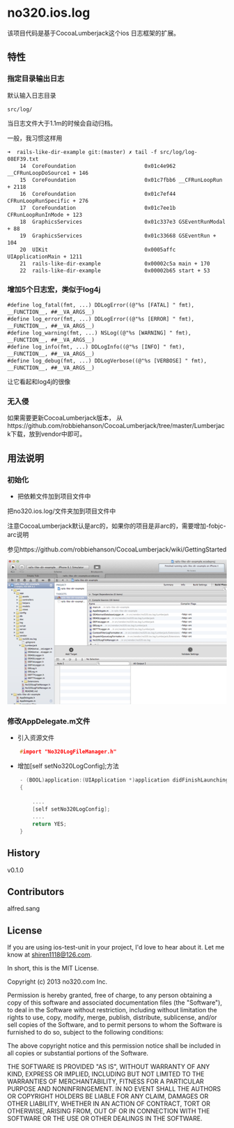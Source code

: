 

# no320.ios.log

该项目代码是基于CocoaLumberjack这个ios 日志框架的扩展。

## 特性

### 指定目录输出日志

默认输入日志目录

	src/log/

当日志文件大于1.1m的时候会自动归档。


一般，我习惯这样用

	➜  rails-like-dir-example git:(master) ✗ tail -f src/log/log-08EF39.txt 
		14  CoreFoundation                      0x01c4e962 __CFRunLoopDoSource1 + 146
		15  CoreFoundation                      0x01c7fbb6 __CFRunLoopRun + 2118
		16  CoreFoundation                      0x01c7ef44 CFRunLoopRunSpecific + 276
		17  CoreFoundation                      0x01c7ee1b CFRunLoopRunInMode + 123
		18  GraphicsServices                    0x01c337e3 GSEventRunModal + 88
		19  GraphicsServices                    0x01c33668 GSEventRun + 104
		20  UIKit                               0x0005affc UIApplicationMain + 1211
		21  rails-like-dir-example              0x00002c5a main + 170
		22  rails-like-dir-example              0x00002b65 start + 53

### 增加5个日志宏，类似于log4j


	#define log_fatal(fmt, ...) DDLogError((@"%s [FATAL] " fmt), __FUNCTION__, ##__VA_ARGS__)
	#define log_error(fmt, ...) DDLogError((@"%s [ERROR] " fmt), __FUNCTION__, ##__VA_ARGS__)
	#define log_warning(fmt, ...) NSLog((@"%s [WARNING] " fmt), __FUNCTION__, ##__VA_ARGS__)
	#define log_info(fmt, ...) DDLogInfo((@"%s [INFO] " fmt), __FUNCTION__, ##__VA_ARGS__)
	#define log_debug(fmt, ...) DDLogVerbose((@"%s [VERBOSE] " fmt), __FUNCTION__, ##__VA_ARGS__)

让它看起和log4j的很像


### 无入侵
如果需要更新CocoaLumberjack版本，
从https://github.com/robbiehanson/CocoaLumberjack/tree/master/Lumberjack下载，放到vendor中即可。


## 用法说明

	


### 初始化

 
- 把依赖文件加到项目文件中

把no320.ios.log/文件夹加到项目文件中

注意CocoaLumberjack默认是arc的，如果你的项目是非arc的，需要增加-fobjc-arc说明

参见https://github.com/robbiehanson/CocoaLumberjack/wiki/GettingStarted


![示例](pic_1.png)



### 修改AppDelegate.m文件


- 引入资源文件

```c
	#import "No320LogFileManager.h"
```

- 增加[self setNo320LogConfig];方法

```c
	- (BOOL)application:(UIApplication *)application didFinishLaunchingWithOptions:(NSDictionary *)launchOptions
	{
      
	    ....
		[self setNo320LogConfig];
	    ....
	    return YES;
	}
```




## History

v0.1.0

## Contributors

alfred.sang


## License

If you are using ios-test-unit in your project, I'd love to hear about it.  Let me 
know at shiren1118@126.com.

In short, this is the MIT License.

Copyright (c) 2013 no320.com Inc.

Permission is hereby granted, free of charge, to any person obtaining a copy
of this software and associated documentation files (the "Software"), to deal
in the Software without restriction, including without limitation the rights
to use, copy, modify, merge, publish, distribute, sublicense, and/or sell
copies of the Software, and to permit persons to whom the Software is
furnished to do so, subject to the following conditions:

The above copyright notice and this permission notice shall be included in
all copies or substantial portions of the Software.

THE SOFTWARE IS PROVIDED "AS IS", WITHOUT WARRANTY OF ANY KIND, EXPRESS OR
IMPLIED, INCLUDING BUT NOT LIMITED TO THE WARRANTIES OF MERCHANTABILITY,
FITNESS FOR A PARTICULAR PURPOSE AND NONINFRINGEMENT. IN NO EVENT SHALL THE
AUTHORS OR COPYRIGHT HOLDERS BE LIABLE FOR ANY CLAIM, DAMAGES OR OTHER
LIABILITY, WHETHER IN AN ACTION OF CONTRACT, TORT OR OTHERWISE, ARISING FROM,
OUT OF OR IN CONNECTION WITH THE SOFTWARE OR THE USE OR OTHER DEALINGS IN
THE SOFTWARE.
